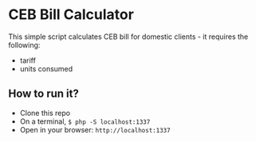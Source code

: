 # CEB Bill Calculator

This simple script calculates CEB bill for domestic clients - it requires the following:

- tariff
- units consumed

## How to run it?

- Clone this repo
- On a terminal, `$ php -S localhost:1337`
- Open in your browser: `http://localhost:1337`
